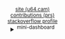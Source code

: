 <div align="center">
  <sup><a href="https://u64.cam">site (u64.cam)</a></sup>
  <br>
  <sup><a href="https://github.com/camerondurham/camerondurham/blob/main/cv.md#pull-requests">contributions (prs)</a></sup>
  <br>
  <sup><a href="https://stackoverflow.com/users/4676641/cam">stackoverflow profile</a></sup>
  <details>
    <summary><sup>mini-dashboard</sup></summary>
    <div align="center">
  <a href="https://github.com/jstrieb/github-stats">

  ![](https://github.com/camerondurham/github-stats/blob/master/generated/overview.svg)
  ![](https://github.com/camerondurham/github-stats/blob/master/generated/languages.svg)

  </a>
</div>

<div align="center">

<a href="https://github.com/camerondurham" target="_blank">
<img align="center" src="https://github-readme-stats.vercel.app/api/wakatime?username=tentativeturing&bg_color=f5f5f5&langs_count=5&layout=compact&text_color=400080&hide_border=true&hide_title=true" alt="Github" />
</a>

</div>
  </details>
</div>



<!--

  <sup><a href="https://picrew.me/image_maker/148413">pfp (picrew)</a></sup>
  <br>

<div align="center">
<img src="https://raw.githubusercontent.com/mkrl/misbrands/master/ferris.svg" width="300em" />
</div>

<div align="right">
  <sup> cursed ferris source: <a href="https://github.com/mkrl/misbrands">mkrl/misbrands</sup>
</div>

-->
